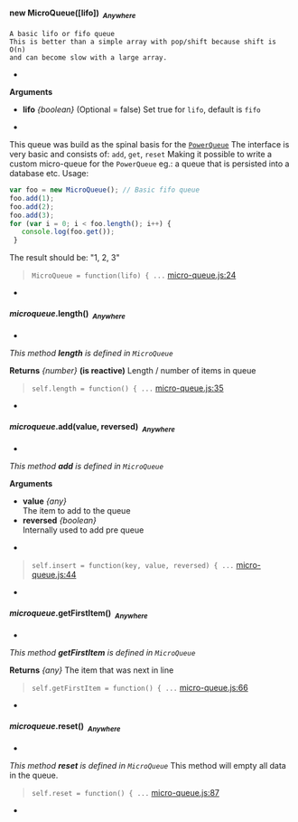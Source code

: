 
#### <a name="MicroQueue"></a>new MicroQueue([lifo])&nbsp;&nbsp;<sub><i>Anywhere</i></sub> ####
```
A basic lifo or fifo queue
This is better than a simple array with pop/shift because shift is O(n)
and can become slow with a large array.
```
-

__Arguments__

* __lifo__ *{boolean}*    (Optional = false)
Set true for `lifo`, default is `fifo`

-
This queue was build as the spinal basis for the [`PowerQueue`](#PowerQueue)
The interface is very basic and consists of:
`add`, `get`, `reset` Making it possible to write a custom micro-queue for
the `PowerQueue` eg.: a queue that is persisted into a database etc.
Usage:
```js
var foo = new MicroQueue(); // Basic fifo queue
foo.add(1);
foo.add(2);
foo.add(3);
for (var i = 0; i < foo.length(); i++) {
   console.log(foo.get());
 }
```
The result should be: "1, 2, 3"

> ```MicroQueue = function(lifo) { ...``` [micro-queue.js:24](micro-queue.js#L24)

-

#### <a name="MicroQueue.length"></a>*microqueue*.length()&nbsp;&nbsp;<sub><i>Anywhere</i></sub> ####
-
*This method __length__ is defined in `MicroQueue`*

__Returns__  *{number}*  __(is reactive)__
Length / number of items in queue

> ```self.length = function() { ...``` [micro-queue.js:35](micro-queue.js#L35)

-

#### <a name="MicroQueue.add"></a>*microqueue*.add(value, reversed)&nbsp;&nbsp;<sub><i>Anywhere</i></sub> ####
-
*This method __add__ is defined in `MicroQueue`*

__Arguments__

* __value__ *{any}*  
The item to add to the queue
* __reversed__ *{boolean}*  
Internally used to add pre queue

-

> ```self.insert = function(key, value, reversed) { ...``` [micro-queue.js:44](micro-queue.js#L44)

-

#### <a name="MicroQueue.getFirstItem"></a>*microqueue*.getFirstItem()&nbsp;&nbsp;<sub><i>Anywhere</i></sub> ####
-
*This method __getFirstItem__ is defined in `MicroQueue`*

__Returns__  *{any}*
The item that was next in line

> ```self.getFirstItem = function() { ...``` [micro-queue.js:66](micro-queue.js#L66)

-

#### <a name="MicroQueue.reset"></a>*microqueue*.reset()&nbsp;&nbsp;<sub><i>Anywhere</i></sub> ####
-
*This method __reset__ is defined in `MicroQueue`*
This method will empty all data in the queue.

> ```self.reset = function() { ...``` [micro-queue.js:87](micro-queue.js#L87)

-
